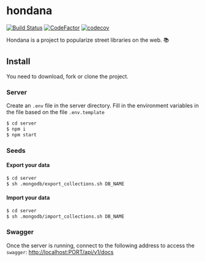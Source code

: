 # hondana

[![Build Status](https://travis-ci.org/SombreroElGringo/hondana.svg?branch=develop)](https://travis-ci.org/SombreroElGringo/hondana)
[![CodeFactor](https://www.codefactor.io/repository/github/sombreroelgringo/hondana/badge)](https://www.codefactor.io/repository/github/sombreroelgringo/hondana)
[![codecov](https://codecov.io/gh/SombreroElGringo/hondana/branch/develop/graph/badge.svg)](https://codecov.io/gh/SombreroElGringo/hondana)

Hondana is a project to popularize street libraries on the web. 📚

## Install

You need to download, fork or clone the project.

### Server

Create an `.env` file in the server directory. Fill in the environment variables in the file based on the file `.env.template`

```bash
$ cd server
$ npm i
$ npm start
```

### Seeds

#### Export your data

```bash
$ cd server
$ sh .mongodb/export_collections.sh DB_NAME
```

#### Import your data

```bash
$ cd server
$ sh .mongodb/import_collections.sh DB_NAME
```

### Swagger

Once the server is running, connect to the following address to access the `swagger`: 
[http://localhost:PORT/api/v1/docs](http://localhost:PORT/api/v1/docs)
